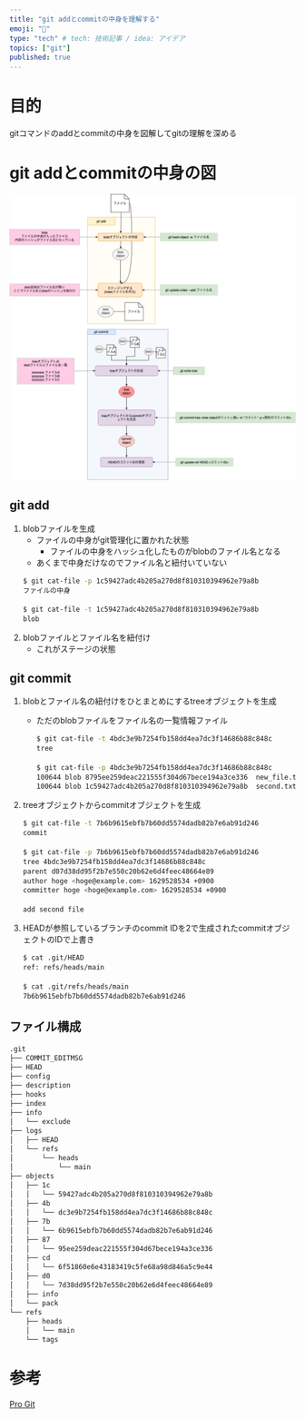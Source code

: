 ```yaml
---
title: "git addとcommitの中身を理解する"
emoji: "🍏"
type: "tech" # tech: 技術記事 / idea: アイデア
topics: ["git"]
published: true
---
```


# 目的

gitコマンドのaddとcommitの中身を図解してgitの理解を深める

# git addとcommitの中身の図

![](/images/git-add-commit/git-command-add-commit.png)

## git add

1. blobファイルを生成
    - ファイルの中身がgit管理化に置かれた状態
      - ファイルの中身をハッシュ化したものがblobのファイル名となる
    - あくまで中身だけなのでファイル名と紐付いていない
    ```sh
    $ git cat-file -p 1c59427adc4b205a270d8f810310394962e79a8b
    ファイルの中身

    $ git cat-file -t 1c59427adc4b205a270d8f810310394962e79a8b
    blob
    ```
2. blobファイルとファイル名を紐付け
    - これがステージの状態

## git commit

1. blobとファイル名の紐付けをひとまとめにするtreeオブジェクトを生成
    - ただのblobファイルをファイル名の一覧情報ファイル
      ```sh
      $ git cat-file -t 4bdc3e9b7254fb158dd4ea7dc3f14686b88c848c
      tree

      $ git cat-file -p 4bdc3e9b7254fb158dd4ea7dc3f14686b88c848c
      100644 blob 8795ee259deac221555f304d67bece194a3ce336	new_file.txt
      100644 blob 1c59427adc4b205a270d8f810310394962e79a8b	second.txt
      ```

2. treeオブジェクトからcommitオブジェクトを生成
    ```sh
    $ git cat-file -t 7b6b9615ebfb7b60dd5574dadb82b7e6ab91d246
    commit

    $ git cat-file -p 7b6b9615ebfb7b60dd5574dadb82b7e6ab91d246
    tree 4bdc3e9b7254fb158dd4ea7dc3f14686b88c848c
    parent d07d38dd95f2b7e550c20b62e6d4feec48664e89
    author hoge <hoge@example.com> 1629528534 +0900
    committer hoge <hoge@example.com> 1629528534 +0900

    add second file
    ```

3. HEADが参照しているブランチのcommit IDを2で生成されたcommitオブジェクトのIDで上書き
    ```sh
    $ cat .git/HEAD
    ref: refs/heads/main

    $ cat .git/refs/heads/main
    7b6b9615ebfb7b60dd5574dadb82b7e6ab91d246
    ```

## ファイル構成

```
.git
├── COMMIT_EDITMSG
├── HEAD
├── config
├── description
├── hooks
├── index
├── info
│   └── exclude
├── logs
│   ├── HEAD
│   └── refs
│       └── heads
│           └── main
├── objects
│   ├── 1c
│   │   └── 59427adc4b205a270d8f810310394962e79a8b
│   ├── 4b
│   │   └── dc3e9b7254fb158dd4ea7dc3f14686b88c848c
│   ├── 7b
│   │   └── 6b9615ebfb7b60dd5574dadb82b7e6ab91d246
│   ├── 87
│   │   └── 95ee259deac221555f304d67bece194a3ce336
│   ├── cd
│   │   └── 6f51860e6e43183419c5fe68a98d846a5c9e44
│   ├── d0
│   │   └── 7d38dd95f2b7e550c20b62e6d4feec48664e89
│   ├── info
│   └── pack
└── refs
    ├── heads
    │   └── main
    └── tags
```

# 参考

[Pro Git](http://git-scm.com/book/ja/v2)
